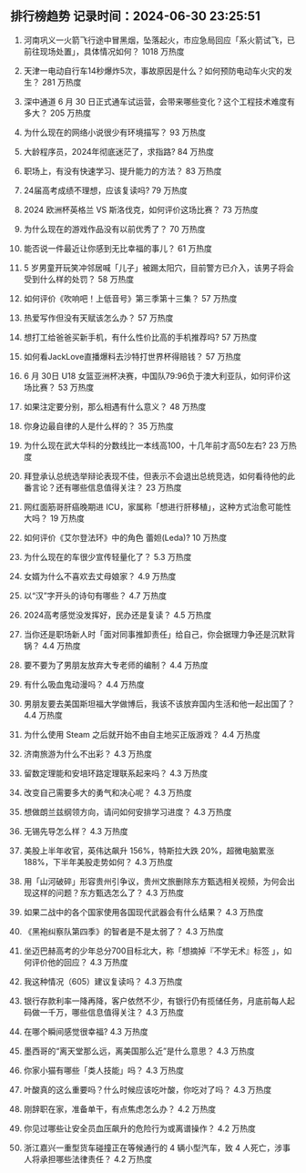 
## 排行榜趋势 记录时间：2024-06-30 23:25:51
  
  1. 河南巩义一火箭飞行途中冒黑烟，坠落起火，市应急局回应「系火箭试飞，已前往现场处置」，具体情况如何？ 1018 万热度
    
  2. 天津一电动自行车14秒爆炸5次，事故原因是什么？如何预防电动车火灾的发生？ 281 万热度
    
  3. 深中通道 6 月 30 日正式通车试运营，会带来哪些变化？这个工程技术难度有多大？ 205 万热度
    
  4. 为什么现在的网络小说很少有环境描写？ 93 万热度
    
  5. 大龄程序员，2024年彻底迷茫了，求指路? 84 万热度
    
  6. 职场上，有没有快速学习、提升能力的方法？ 83 万热度
    
  7. 24届高考成绩不理想，应该复读吗? 79 万热度
    
  8. 2024 欧洲杯英格兰 VS 斯洛伐克，如何评价这场比赛？ 73 万热度
    
  9. 为什么现在的游戏作品没有以前优秀了？ 70 万热度
    
  10. 能否说一件最近让你感到无比幸福的事儿？ 61 万热度
    
  11. 5 岁男童开玩笑冲邻居喊「儿子」被踢太阳穴，目前警方已介入，该男子将会受到什么样的处罚？ 58 万热度
    
  12. 如何评价《吹响吧！上低音号》第三季第十三集？ 57 万热度
    
  13. 热爱写作但没有天赋该怎么办？ 57 万热度
    
  14. 想打工给爸爸买新手机，有什么性价比高的手机推荐吗? 57 万热度
    
  15. 如何看JackLove直播爆料去沙特打世界杯得赔钱？ 57 万热度
    
  16. 6 月 30日 U18 女篮亚洲杯决赛，中国队79:96负于澳大利亚队，如何评价这场比赛？ 53 万热度
    
  17. 如果注定要分别，那么相遇有什么意义？ 48 万热度
    
  18. 你身边最自律的人是什么样的？ 35 万热度
    
  19. 为什么现在武大华科的分数线比一本线高100，十几年前才高50左右? 23 万热度
    
  20. 拜登承认总统选举辩论表现不佳，但表示不会退出总统竞选，如何看待他的此番言论？还有哪些信息值得关注？ 23 万热度
    
  21. 网红面筋哥肝癌晚期进 ICU，家属称「想进行肝移植」，这种方式治愈可能性大吗？ 19 万热度
    
  22. 如何评价《艾尔登法环》中的角色 蕾妲(Leda)? 10 万热度
    
  23. 为什么现在的车很少宣传轻量化了？ 5.3 万热度
    
  24. 女婿为什么不喜欢去丈母娘家？ 4.9 万热度
    
  25. 以“汉”字开头的诗句有哪些？ 4.7 万热度
    
  26. 2024高考感觉没发挥好，民办还是复读？ 4.5 万热度
    
  27. 当你还是职场新人时「面对同事推卸责任」给自己，你会据理力争还是沉默背锅？ 4.4 万热度
    
  28. 要不要为了男朋友放弃大专老师的编制？ 4.4 万热度
    
  29. 有什么吸血鬼动漫吗？ 4.4 万热度
    
  30. 男朋友要去美国斯坦福大学做博后，我该不该放弃国内生活和他一起出国了？ 4.4 万热度
    
  31. 为什么使用 Steam 之后就开始不由自主地买正版游戏？ 4.4 万热度
    
  32. 济南旅游为什么不出彩？ 4.3 万热度
    
  33. 留数定理能和安培环路定理联系起来吗？ 4.3 万热度
    
  34. 改变自己需要多大的勇气和决心呢？ 4.3 万热度
    
  35. 想做朗兰兹纲领方向，请问如何安排学习进度？ 4.3 万热度
    
  36. 无锡先导怎么样？ 4.3 万热度
    
  37. 美股上半年收官，英伟达飙升 156%，特斯拉大跌 20%，超微电脑累涨 188%，下半年美股走势如何？ 4.3 万热度
    
  38. 用「山河破碎」形容贵州引争议‍，贵州文旅删除东方甄选相关视频，为何会出现这样的问题？东方甄选怎么了？ 4.3 万热度
    
  39. 如果二战中的各个国家使用各国现代武器会有什么结果？ 4.3 万热度
    
  40. 《黑袍纠察队第四季》的智者是不是太弱了？ 4.3 万热度
    
  41. 坐迈巴赫高考的少年总分700目标北大，称「想摘掉『不学无术』标签 」，如何评价他的回应？ 4.3 万热度
    
  42. 我这种情况（605）建议复读吗？ 4.3 万热度
    
  43. 银行存款利率一降再降，客户依然不少，有银行仍有揽储任务，月底前每人起码做一千万，哪些信息值得关注？ 4.3 万热度
    
  44. 在哪个瞬间感觉很幸福? 4.3 万热度
    
  45. 墨西哥的“离天堂那么远，离美国那么近”是什么意思？ 4.3 万热度
    
  46. 你家小猫有哪些「类人技能」吗？ 4.3 万热度
    
  47. 叶酸真的这么重要吗？什么时候应该吃叶酸，你吃对了吗？ 4.3 万热度
    
  48. 刚辞职在家，准备单干，有点焦虑怎么办？ 4.2 万热度
    
  49. 你见过哪些让安全员血压飙升的危险行为或离谱操作？ 4.2 万热度
    
  50. 浙江嘉兴一重型货车碰撞正在等候通行的 4 辆小型汽车，致 4 人死亡，涉事人将承担哪些法律责任？ 4.2 万热度
    